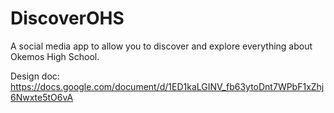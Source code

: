 # DiscoverOHS
A social media app to allow you to discover and explore everything about Okemos High School.

Design doc: https://docs.google.com/document/d/1ED1kaLGINV_fb63ytoDnt7WPbF1xZhj6Nwxte5tO6vA
